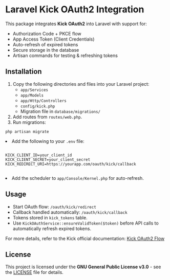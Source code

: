 <!DOCTYPE html>
<html lang="en">
<head>
    <meta charset="UTF-8">
    <title>Laravel Kick OAuth2 Integration</title>
</head>
<body>
    <h1>Laravel Kick OAuth2 Integration</h1>
    <p>
        This package integrates <strong>Kick OAuth2</strong> into Laravel with support for:
    </p>
    <ul>
        <li>Authorization Code + PKCE flow</li>
        <li>App Access Token (Client Credentials)</li>
        <li>Auto-refresh of expired tokens</li>
        <li>Secure storage in the database</li>
        <li>Artisan commands for testing &amp; refreshing tokens</li>
    </ul>
    <h2>Installation</h2>
    <ol>
        <li>Copy the following directories and files into your Laravel project:
            <ul>
                <li><code>app/Services</code></li>
                <li><code>app/Models</code></li>
                <li><code>app/Http/Controllers</code></li>
                <li><code>config/kick.php</code></li>
                <li>Migration file in <code>database/migrations/</code></li>
            </ul>
        </li>
        <li>Add routes from <code>routes/web.php</code>.</li>
        <li>Run migrations:</li>
    </ol>
    <pre><code>php artisan migrate</code></pre>
    <li>Add the following to your <code>.env</code> file:</li>
    <pre><code>
KICK_CLIENT_ID=your_client_id
KICK_CLIENT_SECRET=your_client_secret
KICK_REDIRECT_URI=https://yourapp.com/oauth/kick/callback
    </code></pre>
    <li>Add the scheduler to <code>app/Console/Kernel.php</code> for auto-refresh.</li>
    <h2>Usage</h2>
    <ul>
        <li>Start OAuth flow: <code>/oauth/kick/redirect</code></li>
        <li>Callback handled automatically: <code>/oauth/kick/callback</code></li>
        <li>Tokens stored in <code>kick_tokens</code> table.</li>
        <li>Use <code>KickOAuthService::ensureValidToken($token)</code> before API calls to automatically refresh expired tokens.</li>
    </ul>
    <p>
        For more details, refer to the Kick official documentation: 
        <a href="https://docs.kick.com/getting-started/generating-tokens-oauth2-flow" target="_blank">Kick OAuth2 Flow</a>
    </p>
    <h2>License</h2>
    <p>
        This project is licensed under the <strong>GNU General Public License v3.0</strong> - see the 
        <a href="LICENSE" target="_blank">LICENSE</a> file for details.
    </p>
</body>
</html>
